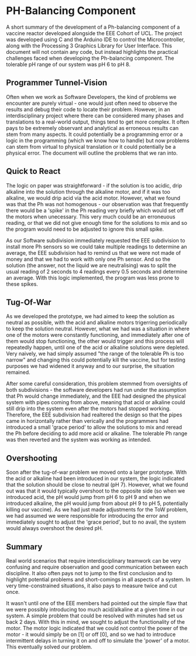 # PH-Balancing Component
<p> A short summary of the development of a Ph-balancing component of a vaccine reactor developed alongside the EEE Cohort of UCL. The project was developed using C and the Arduino IDE to control the Microcontroller, along with the Processing 3 Graphics Library for User Interface. This document will not contain any code, but instead highlights the practical challenges faced when developing the Ph-balancing component. The tolerable pH range of our system was pH 6 to pH 8.</p>

<h2> Programmer Tunnel-Vision </h2>
<p> Often when we work as Software Developers, the kind of problems we encounter are purely virtual - one would just often need to observe the results and debug their code to locate their problem. However, in an interdisciplinary project where there can be considered many phases and translations to a real-world output, things tend to get more complex. It often pays to be extremely observant and analytical as erroneous results can stem from many aspects. It could potentially be a programming error or a logic in the programming (which we know how to handle) but now problems can stem from virtual to physical translation or it could potentially be a physical error. The document will outline the problems that we ran into. </p>

<h2> Quick to React </h2>
<p> The logic on paper was straightforward - if the solution is too acidic, drip alkaline into the solution through the alkaline motor, and if it was too alkaline, we would drip acid via the acid motor. However, what we found was that the Ph was not homogenous - our observation was that frequently there would be a 'spike' in the Ph reading very briefly which would set off the motors when unecessary. This very much could be an erroneuous reading, or that we did not give enough time for the solutions to mix and so the program would need to be adjusted to ignore this small spike. </p>

<p> As our Software subdivision immediately requested the EEE subdivision to install more Ph sensors so we could take multiple readings to determine an average, the EEE subdivision had to remind us that we were not made of money and that we had to work with only one Ph sensor. And so the solution (the answer, not the liquid we are neutralising) was to split the usual reading of 2 seconds to 4 readings every 0.5 seconds and determine an average. With this logic implemented, the program was less prone to these spikes.</p>

<h2> Tug-Of-War </h2>
<p> As we developed the prototype, we had aimed to keep the solution as neutral as possible, with the acid and alkaline motors trigerring periodically to keep the solution neutral. However, what we had was a situation in where one of the motors were constantly functioning, and immediately after one of them would stop functioning, the other would trigger and this process will repeatedly happen, until one of the acid or alkaline solutions were depleted. Very naively, we had simply assumed "the range of the tolerable Ph is too narrow" and changing this could potentially kill the vaccine, but for testing purposes we had widened it anyway and to our surprise, the situation remained.</p>

<p> After some careful consideration, this problem stemmed from oversights of both subdivisions - the software developers had run under the assumption that Ph would change immediately, and the EEE had designed the physical system with pipes coming from above, meaning that acid or alkaline could still drip into the system even after the motors had stopped working. Therefore, the EEE subdivision had realtered the design so that the pipes came in horizontally rather than verically and the programmers had introduced a small 'grace period' to allow the solutions to mix and reread the Ph before deciding to add more acid or alkaline. The tolerable Ph range was then reverted and the system was working as intended.</p>

<h2> Overshooting </h2>
<p> Soon after the tug-of-war problem we moved onto a larger prototype. With the acid or alkaline had been introduced in our system, the logic indicated that the solution should be close to neutral (pH 7). However, what we found out was that it would typically overshoot to the opposite side (so when we introduced acid, the pH would jump from pH 6 to pH 9 and when we introduced alkaline, the pH would jump from about pH 9 to pH 5, potentially killing our vaccine). As we had just made adjustments for the ToW problem, we had assumed we were responsible for introducing the error and immediately sought to adjust the 'grace period', but to no avail, the system would always overshoot the desired pH. </p>

<h2> Summary </h2>
<p> Real world scenarios that require interdisciplinary teamwork can be very confusing and require observation and good communication between each discipline. It also often pays not to jump to the first conclusion and to highlight potential problems and short-comings in all aspects of a system. In very time-constrained situations, it also pays to measure twice and cut once. </p>

<p> It wasn't until one of the EEE members had pointed out the simple flaw that we were possibly introducing too much acid/alkaline at a given time in our system. A simple problem that could be resolved with minutes had set us back 2 days. With this in mind, we sought to adjust the functionality of the motor. The motor logic indicated that we could not control the power of the motor - it would simply be on [1] or off [0], and so we had to introduce intermittent delays in turning it on and off to simulate the 'power' of a motor. This eventually solved our problem.</p>


